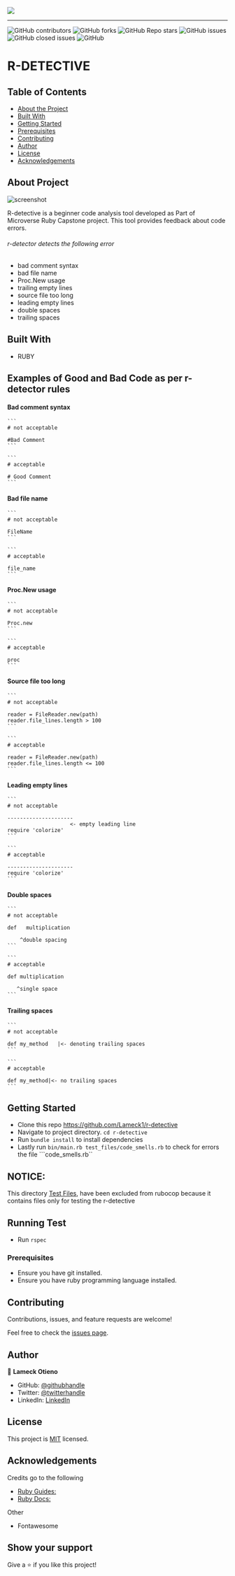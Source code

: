 ![](https://img.shields.io/badge/Microverse-blueviolet)

---

![GitHub contributors](https://img.shields.io/github/contributors/Lameck1/r-detective)
![GitHub forks](https://img.shields.io/github/forks/Lameck1/r-detective)
![GitHub Repo stars](https://img.shields.io/github/stars/Lameck1/r-detective)
![GitHub issues](https://img.shields.io/github/issues-raw/Lameck1/r-detective)
![GitHub closed issues](https://img.shields.io/github/issues-closed-raw/Lameck1/r-detective)
![GitHub](https://img.shields.io/github/license/Lameck1/r-detective)

# R-DETECTIVE
## Table of Contents

* [About the Project](#about-the-project)
* [Built With](#built-with)
* [Getting Started](#getting-started)
* [Prerequisites](#prerequisites)
* [Contributing](#contributing)
* [Author](#author)
* [License](#license)
* [Acknowledgements](#acknowledgements)

## About Project

![screenshot](./img/capture.png)


R-detective is a beginner code analysis tool developed as Part of Microverse Ruby Capstone project. This tool provides feedback about code errors.

###### r-detector detects the following error

- bad comment syntax
- bad file name
- Proc.New usage
- trailing empty lines
- source file too long
- leading empty lines
- double spaces
- trailing spaces
## Built With

- RUBY

## Examples of Good and Bad Code as per r-detector rules
#### Bad comment syntax

    ```
    # not acceptable

    #Bad Comment
    ```

    ```
    # acceptable

    # Good Comment
    ```
#### Bad file name

    ```
    # not acceptable

    FileName
    ```

    ```
    # acceptable

    file_name
    ```
#### Proc.New usage

    ```
    # not acceptable

    Proc.new
    ```

    ```
    # acceptable

    proc
    ```
    
#### Source file too long

    ```
    # not acceptable

    reader = FileReader.new(path)
    reader.file_lines.length > 100
    ```

    ```
    # acceptable

    reader = FileReader.new(path)
    reader.file_lines.length <= 100
    ```
#### Leading empty lines

    ```
    # not acceptable

    ---------------------
                        <- empty leading line
    require 'colorize'
    ```

    ```
    # acceptable

    ---------------------
    require 'colorize'
    ```
#### Double spaces

    ```
    # not acceptable

    def   multiplication

        ^double spacing
    ```

    ```
    # acceptable

    def multiplication

       ^single space
    ```
#### Trailing spaces

    ```
    # not acceptable

    def my_method   |<- denoting trailing spaces
    ```

    ```
    # acceptable

    def my_method|<- no trailing spaces
    ```    

## Getting Started

* Clone this repo https://github.com/Lameck1/r-detective
* Navigate to project directory. ```cd r-detective```
* Run ```bundle install``` to install dependencies
* Lastly run ```bin/main.rb test_files/code_smells.rb``` to check for errors the file ```code_smells.rb``

## NOTICE: 
This directory [Test Files](./test_files/), have been excluded from rubocop because it contains files only for testing the r-detective

## Running Test

- Run ```rspec```

### Prerequisites

- Ensure you have git installed.
- Ensure you have ruby programming language installed.


## Contributing

Contributions, issues, and feature requests are welcome!

Feel free to check the [issues page](https://github.com/Lameck1/r-detective/issues).

## Author

👤 **Lameck Otieno**
  - GitHub: [@githubhandle](https://github.com/Lameck1)
  - Twitter: [@twitterhandle](https://twitter.com/lameck721)
  - LinkedIn: [LinkedIn](https://www.linkedin.com/in/lameck-odhiambo-642b7077/)


## License

This project is [MIT](./LICENSE) licensed.

## Acknowledgements

Credits go to the following
  - [Ruby Guides:](https://www.rubyguides.com/2015/06/ruby-regex/)
  - [Ruby Docs:](https://docs.ruby-lang.org/en/2.5.0/Regexp.html)

Other
  - Fontawesome

## Show your support

Give a ⭐️ if you like this project!
